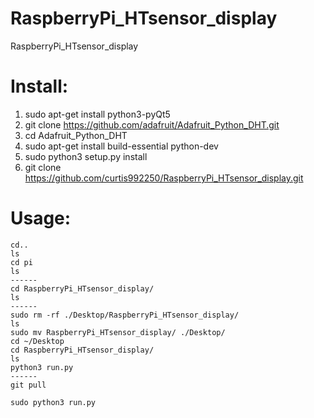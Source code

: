 # RaspberryPi_HTsensor_display
RaspberryPi_HTsensor_display

# Install:
1. sudo apt-get install python3-pyQt5
2. git clone https://github.com/adafruit/Adafruit_Python_DHT.git
3. cd Adafruit_Python_DHT
4. sudo apt-get install build-essential python-dev
5. sudo python3 setup.py install
6. git clone https://github.com/curtis992250/RaspberryPi_HTsensor_display.git

# Usage:
```
cd..
ls
cd pi
ls
------
cd RaspberryPi_HTsensor_display/
ls
------
sudo rm -rf ./Desktop/RaspberryPi_HTsensor_display/
ls
sudo mv RaspberryPi_HTsensor_display/ ./Desktop/
cd ~/Desktop
cd RaspberryPi_HTsensor_display/
ls
python3 run.py
------
git pull

sudo python3 run.py
```
